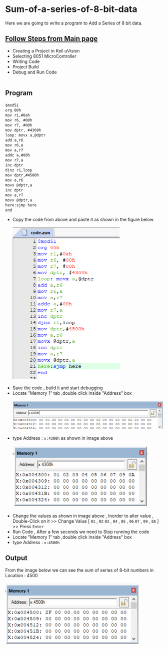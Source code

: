 # Sum-of-a-series-of-8-bit-data
Here we are going to write a program to Add a Series of 8 bit data.
## <a href="https://github.com/pscretn/8051-Programming-Using-Keil-uVision">Follow Steps from Main page</a>
* Creating a Project in Keil uVision
* Selecting 8051 MicroController
* Writing Code
* Project Build
* Debug and Run Code<br><br>

 ## Program
 ```Assembly
$mod51
org 00h
mov r1,#0ah
mov r6, #00h
mov r7, #00h
mov dptr, #4300h
loop: movx a,@dptr
add a,r6
mov r6,a
mov a,r7
addc a,#00h
mov r7,a
inc dptr
djnz r1,loop
mov dptr,#4500h
mov a,r6
movx @dptr,a
inc dptr
mov a,r7
movx @dptr,a
here:sjmp here
end
```
* Copy the code from above and paste it as shown in the figure below<br><br>
![](/images/ima.png) <br><br>
 * Save the code , build it and start debugging<br>
* Locate "Memory 1" tab ,double click inside "Address" box<br><br>
![](/images/img16.png) <br><br>
* type Address : ```x:4300h``` as shown in image above<br><br>
![](/images/imb.png) <br><br>
* Change the values as shown in image above , Inorder to alter value , Double-Click on it >> Change Value [ `01` , `02`  `03` , `04` , `05` , `06`  `07` , `09` , `0A` ] >> Press `Enter`
*  Run Code , After a few seconds we need to Stop running the code
* Locate "Memory 1" tab ,double click inside "Address" box<br>
* type Address : ```x:4500h```
## Output
From the image below we can see the sum of series of 8-bit numbers in Location : 4500 <br><br>
![](/images/imc.png) <br><br>
